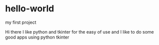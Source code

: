 # hello-world
my first project 

Hi there I like python and tkinter for the easy of use
and I like to do some good apps using python tkinter
